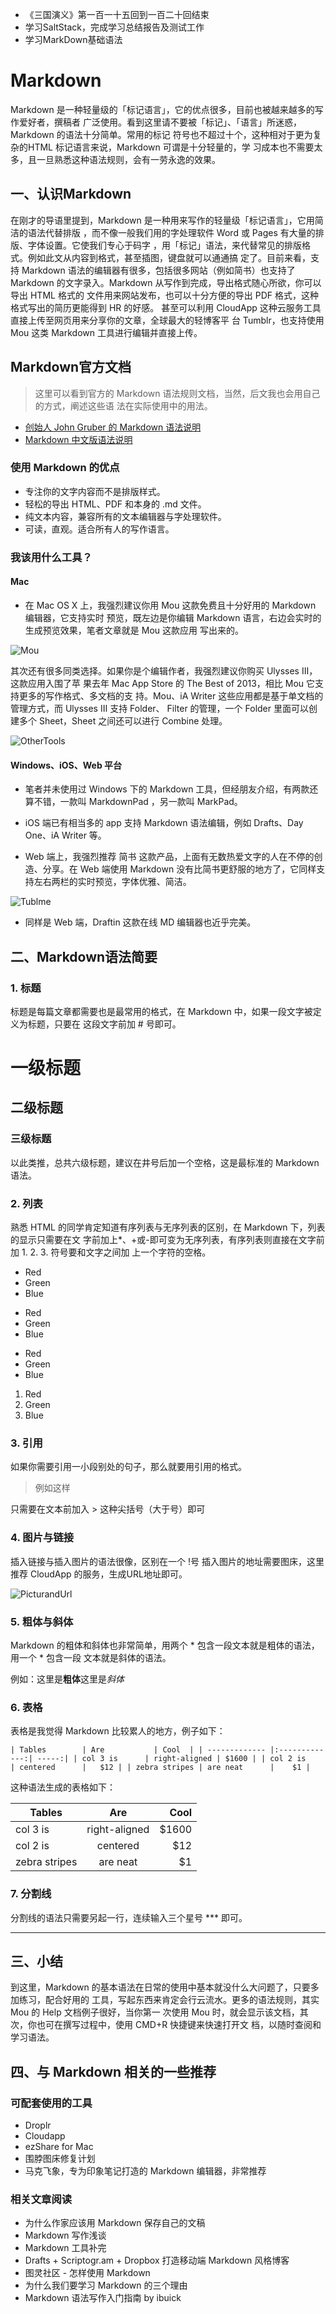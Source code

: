* 《三国演义》第一百一十五回到一百二十回结束
* 学习SaltStack，完成学习总结报告及测试工作
* 学习MarkDown基础语法

# Markdown
Markdown 是一种轻量级的「标记语言」，它的优点很多，目前也被越来越多的写作爱好者，撰稿者
广泛使用。看到这里请不要被「标记」、「语言」所迷惑，Markdown 的语法十分简单。常用的标记
符号也不超过十个，这种相对于更为复杂的HTML 标记语言来说，Markdown 可谓是十分轻量的，学
习成本也不需要太多，且一旦熟悉这种语法规则，会有一劳永逸的效果。

## 一、认识Markdown
在刚才的导语里提到，Markdown 是一种用来写作的轻量级「标记语言」，它用简洁的语法代替排版
，而不像一般我们用的字处理软件 Word 或 Pages 有大量的排版、字体设置。它使我们专心于码字
，用「标记」语法，来代替常见的排版格式。例如此文从内容到格式，甚至插图，键盘就可以通通搞
定了。目前来看，支持 Markdown 语法的编辑器有很多，包括很多网站（例如简书）也支持了
 Markdown 的文字录入。Markdown 从写作到完成，导出格式随心所欲，你可以导出 HTML 格式的
 文件用来网站发布，也可以十分方便的导出 PDF 格式，这种格式写出的简历更能得到 HR 的好感。
 甚至可以利用 CloudApp 这种云服务工具直接上传至网页用来分享你的文章，全球最大的轻博客平
 台 Tumblr，也支持使用 Mou 这类 Markdown 工具进行编辑并直接上传。

 ## Markdown官方文档
 > 这里可以看到官方的 Markdown 语法规则文档，当然，后文我也会用自己的方式，阐述这些语
 法在实际使用中的用法。

 * [创始人 John Gruber 的 Markdown 语法说明](http://daringfireball.net/projects/markdown/syntax)
 * [Markdown 中文版语法说明](http://wowubuntu.com/markdown/#list)

### 使用 Markdown 的优点
* 专注你的文字内容而不是排版样式。
* 轻松的导出 HTML、PDF 和本身的 .md 文件。
* 纯文本内容，兼容所有的文本编辑器与字处理软件。
* 可读，直观。适合所有人的写作语言。

### 我该用什么工具？

#### Mac
* 在 Mac OS X 上，我强烈建议你用 Mou 这款免费且十分好用的 Markdown 编辑器，它支持实时
预览，既左边是你编辑 Markdown 语言，右边会实时的生成预览效果，笔者文章就是 Mou 这款应用
写出来的。

![Mou](images/1b2329474f348d95f8a38a68fa98c9c310f71_mw_800_wm_1_wmp_3.jpg)

其次还有很多同类选择。如果你是个编辑作者，我强烈建议你购买 Ulysses Ⅲ，这款应用入围了苹
果去年 Mac App Store 的 The Best of 2013，相比 Mou 它支持更多的写作格式、多文档的支
持。Mou、iA Writer 这些应用都是基于单文档的管理方式，而 Ulysses Ⅲ 支持 Folder、
Filter 的管理，一个 Folder 里面可以创建多个 Sheet，Sheet 之间还可以进行 Combine 处理。

![OtherTools](images/f43f4d7659397398c499180c22c9855a10f72_mw_800_wm_1_wmp_3.jpg)

#### Windows、iOS、Web 平台
* 笔者并未使用过 Windows 下的 Markdown 工具，但经朋友介绍，有两款还算不错，一款叫
MarkdownPad ，另一款叫 MarkPad。

* iOS 端已有相当多的 app 支持 Markdown 语法编辑，例如 Drafts、Day One、iA Writer 等。

* Web 端上，我强烈推荐 简书 这款产品，上面有无数热爱文字的人在不停的创造、分享。在 Web
端使用 Markdown 没有比简书更舒服的地方了，它同样支持左右两栏的实时预览，字体优雅、简洁。

![Tublme](images/4f47235736535ed5932b15bdef64263b10f73_mw_800_wm_1_wmp_3.jpg)

* 同样是 Web 端，Draftin 这款在线 MD 编辑器也近乎完美。


## 二、Markdown语法简要

### 1. 标题
标题是每篇文章都需要也是最常用的格式，在 Markdown 中，如果一段文字被定义为标题，只要在
这段文字前加 # 号即可。
# 一级标题
## 二级标题
### 三级标题

以此类推，总共六级标题，建议在井号后加一个空格，这是最标准的 Markdown 语法。

### 2. 列表
熟悉 HTML 的同学肯定知道有序列表与无序列表的区别，在 Markdown 下，列表的显示只需要在文
字前加上\*、+或-即可变为无序列表，有序列表则直接在文字前加 1. 2. 3. 符号要和文字之间加
上一个字符的空格。

*   Red
*   Green
*   Blue


- Red
- Green
- Blue


+   Red
+   Green
+   Blue


1. Red
2. Green
3. Blue

### 3. 引用
如果你需要引用一小段别处的句子，那么就要用引用的格式。
> 例如这样

只需要在文本前加入 > 这种尖括号（大于号）即可

### 4. 图片与链接
插入链接与插入图片的语法很像，区别在一个 !号
插入图片的地址需要图床，这里推荐 CloudApp 的服务，生成URL地址即可。

![PicturandUrl](images/f96c892fc63933ab186235f7c910753b10f77_mw_800_wm_1_wmp_3.jpg)

### 5. 粗体与斜体
Markdown 的粗体和斜体也非常简单，用两个 * 包含一段文本就是粗体的语法，用一个 * 包含一段
文本就是斜体的语法。

例如：这里是**粗体**这里是*斜体*

### 6. 表格
表格是我觉得 Markdown 比较累人的地方，例子如下：

`
| Tables        | Are           | Cool  |
| ------------- |:-------------:| -----:|
| col 3 is      | right-aligned | $1600 |
| col 2 is      | centered      |   $12 |
| zebra stripes | are neat      |    $1 |
`

这种语法生成的表格如下：

| Tables        | Are           | Cool  |
| ------------- |:-------------:| -----:|
| col 3 is      | right-aligned | $1600 |
| col 2 is      | centered      |   $12 |
| zebra stripes | are neat      |    $1 |

### 7. 分割线
分割线的语法只需要另起一行，连续输入三个星号 \*\*\* 即可。
***

## 三、小结
到这里，Markdown 的基本语法在日常的使用中基本就没什么大问题了，只要多加练习，配合好用的
工具，写起东西来肯定会行云流水。更多的语法规则，其实 Mou 的 Help 文档例子很好，当你第一
次使用 Mou 时，就会显示该文档，其次，你也可在撰写过程中，使用 CMD+R 快捷键来快速打开文
档，以随时查阅和学习语法。

## 四、与 Markdown 相关的一些推荐

### 可配套使用的工具
* Droplr
* Cloudapp
* ezShare for Mac
* 围脖图床修复计划
* 马克飞象，专为印象笔记打造的 Markdown 编辑器，非常推荐

### 相关文章阅读
* 为什么作家应该用 Markdown 保存自己的文稿
* Markdown 写作浅谈
* Markdown 工具补完
* Drafts + Scriptogr.am + Dropbox 打造移动端 Markdown 风格博客
* 图灵社区 - 怎样使用 Markdown
* 为什么我们要学习 Markdown 的三个理由
* Markdown 语法写作入门指南 by ibuick
